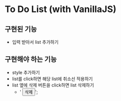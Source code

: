# To Do List (with VanillaJS)

## 구현된 기능
- 입력 받아서 list 추가하기

## 구현해야 하는 기능
- style 추가하기
- list를 click하면 해당 list에 취소선 적용하기
- list 옆에 삭제 버튼을 click하면 list 삭제하기
  + ' <input type="button" value="삭제" class="deleteList" onClick="deleteList()"/>';